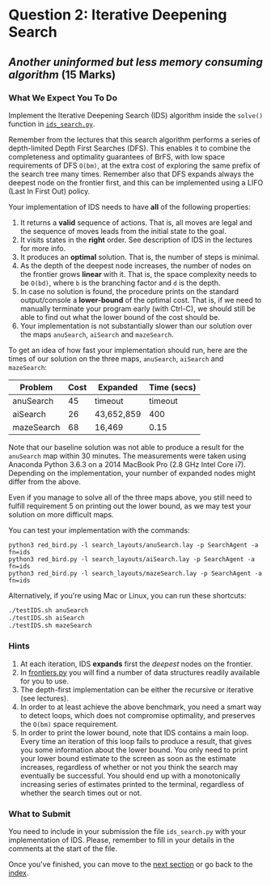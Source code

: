 # Question 2: Iterative Deepening Search
## _Another uninformed but less memory consuming algorithm_ (15 Marks)

### What We Expect You To Do

Implement the Iterative Deepening Search (IDS) algorithm inside the `solve()`
function in [`ids_search.py`](../ids_search.py).

Remember from the lectures that this search algorithm performs a series of
depth-limited Depth First Searches (DFS). This enables it to combine the
completeness and optimality guarantees of BrFS, with low space requirements of
DFS `O(bm)`, at the extra cost of exploring the same prefix of the search tree
many times. Remember also that DFS expands always the deepest node on the
frontier first, and this can be implemented using a LIFO (Last In First Out)
policy.

Your implementation of IDS needs to have **all** of the following properties:

1. It returns a **valid** sequence of actions. That is, all moves are legal and
   the sequence of moves leads from the initial state to the goal.
2. It visits states in the **right** order. See description of IDS in the
   lectures for more info.
3. It produces an **optimal** solution. That is, the number of steps is
   minimal.
4. As the depth of the deepest node increases, the number of nodes on the
   frontier grows **linear** with it. That is, the space complexity needs to
   be `O(bd)`, where `b` is the branching factor and `d` is the depth.
5. In case no solution is found, the procedure prints on the standard
   output/console a **lower-bound** of the optimal cost. That is, if we need to
   manually terminate your program early (with Ctrl-C), we should still be able
   to find out what the lower bound of the cost should be.
6. Your implementation is not substantially slower than our solution over the
   maps `anuSearch`, `aiSearch` and `mazeSearch`.

To get an idea of how fast your implementation should run, here are the times
of our solution on the three maps, `anuSearch`, `aiSearch` and `mazeSearch`:

| Problem    | Cost | Expanded   | Time (secs) |
|------------|------|------------|-------------|
| anuSearch  | 45   | timeout    | timeout     |
| aiSearch   | 26   | 43,652,859 | 400         |
| mazeSearch | 68   | 16,469     | 0.15        |

Note that our baseline solution was not able to produce a result for the
`anuSearch` map within 30 minutes. The measurements were taken using Anaconda
Python 3.6.3 on a 2014 MacBook Pro (2.8 GHz Intel Core i7). Depending on the
implementation, your number of expanded nodes might differ from the above.

Even if you manage to
solve all of the three maps above, you still need to fulfill requirement 5 on
printing out the lower bound, as we may test your solution on more difficult
maps.

You can test your implementation with the commands:

```
python3 red_bird.py -l search_layouts/anuSearch.lay -p SearchAgent -a fn=ids
python3 red_bird.py -l search_layouts/aiSearch.lay -p SearchAgent -a fn=ids
python3 red_bird.py -l search_layouts/mazeSearch.lay -p SearchAgent -a fn=ids
```

Alternatively, if you're using Mac or Linux, you can run these shortcuts:

```sh
./testIDS.sh anuSearch
./testIDS.sh aiSearch
./testIDS.sh mazeSearch
```

### Hints

1. At each iteration, IDS **expands** first the *deepest* nodes on the frontier.
2. In [frontiers.py](../frontiers.py) you will find a number of data
   structures readily available for you to use.
3. The depth-first implementation can be either the recursive or iterative (see
   lectures).
4. In order to at least achieve the above benchmark, you need a smart way to
   detect loops, which does not compromise optimality, and preserves the
   `O(bm)` space requirement.
5. In order to print the lower bound, note that IDS contains a main loop. Every
   time an iteration of this loop fails to produce a result, that gives you
   some information about the lower bound. You only need to print your lower
   bound estimate to the screen as soon as the estimate increases, regardless
   of whether or not you think the search may eventually be successful.
   You should end up with a monotonically increasing series of estimates
   printed to the terminal, regardless of whether the search times out or not.

### What to Submit

You need to include in your submission the file `ids_search.py` with your
implementation of IDS. Please, remember to fill in your details in the
comments at the start of the file.

Once you've finished, you can move to the [next section](5_a_star.md) or go
back to the [index](README.md).
